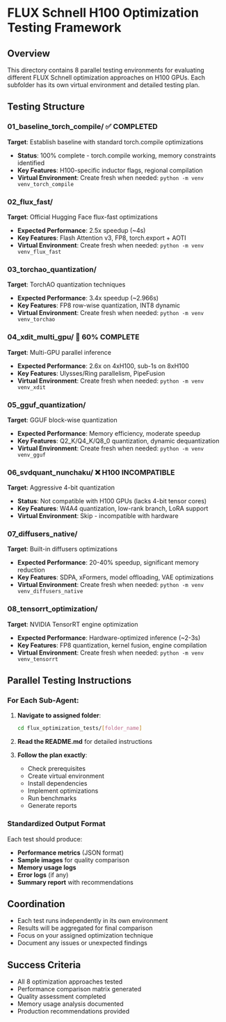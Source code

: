 # FLUX Schnell H100 Optimization Testing Framework

## Overview
This directory contains 8 parallel testing environments for evaluating different FLUX Schnell optimization approaches on H100 GPUs. Each subfolder has its own virtual environment and detailed testing plan.

## Testing Structure

### 01_baseline_torch_compile/ ✅ COMPLETED
**Target**: Establish baseline with standard torch.compile optimizations
- **Status**: 100% complete - torch.compile working, memory constraints identified
- **Key Features**: H100-specific inductor flags, regional compilation
- **Virtual Environment**: Create fresh when needed: `python -m venv venv_torch_compile`

### 02_flux_fast/
**Target**: Official Hugging Face flux-fast optimizations
- **Expected Performance**: 2.5x speedup (~4s)
- **Key Features**: Flash Attention v3, FP8, torch.export + AOTI
- **Virtual Environment**: Create fresh when needed: `python -m venv venv_flux_fast`

### 03_torchao_quantization/
**Target**: TorchAO quantization techniques
- **Expected Performance**: 3.4x speedup (~2.966s)
- **Key Features**: FP8 row-wise quantization, INT8 dynamic
- **Virtual Environment**: Create fresh when needed: `python -m venv venv_torchao`

### 04_xdit_multi_gpu/ 🔄 60% COMPLETE
**Target**: Multi-GPU parallel inference
- **Expected Performance**: 2.6x on 4xH100, sub-1s on 8xH100
- **Key Features**: Ulysses/Ring parallelism, PipeFusion
- **Virtual Environment**: Create fresh when needed: `python -m venv venv_xdit`

### 05_gguf_quantization/
**Target**: GGUF block-wise quantization
- **Expected Performance**: Memory efficiency, moderate speedup
- **Key Features**: Q2_K/Q4_K/Q8_0 quantization, dynamic dequantization
- **Virtual Environment**: Create fresh when needed: `python -m venv venv_gguf`

### 06_svdquant_nunchaku/ ❌ H100 INCOMPATIBLE
**Target**: Aggressive 4-bit quantization
- **Status**: Not compatible with H100 GPUs (lacks 4-bit tensor cores)
- **Key Features**: W4A4 quantization, low-rank branch, LoRA support
- **Virtual Environment**: Skip - incompatible with hardware

### 07_diffusers_native/
**Target**: Built-in diffusers optimizations
- **Expected Performance**: 20-40% speedup, significant memory reduction
- **Key Features**: SDPA, xFormers, model offloading, VAE optimizations
- **Virtual Environment**: Create fresh when needed: `python -m venv venv_diffusers_native`

### 08_tensorrt_optimization/
**Target**: NVIDIA TensorRT engine optimization
- **Expected Performance**: Hardware-optimized inference (~2-3s)
- **Key Features**: FP8 quantization, kernel fusion, engine compilation
- **Virtual Environment**: Create fresh when needed: `python -m venv venv_tensorrt`

## Parallel Testing Instructions

### For Each Sub-Agent:
1. **Navigate to assigned folder**:
   ```bash
   cd flux_optimization_tests/[folder_name]
   ```

2. **Read the README.md** for detailed instructions

3. **Follow the plan exactly**:
   - Check prerequisites
   - Create virtual environment
   - Install dependencies
   - Implement optimizations
   - Run benchmarks
   - Generate reports

### Standardized Output Format
Each test should produce:
- **Performance metrics** (JSON format)
- **Sample images** for quality comparison
- **Memory usage logs**
- **Error logs** (if any)
- **Summary report** with recommendations

## Coordination
- Each test runs independently in its own environment
- Results will be aggregated for final comparison
- Focus on your assigned optimization technique
- Document any issues or unexpected findings

## Success Criteria
- All 8 optimization approaches tested
- Performance comparison matrix generated
- Quality assessment completed
- Memory usage analysis documented
- Production recommendations provided
